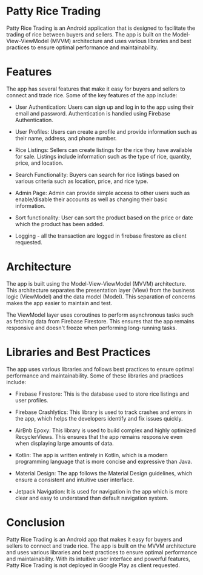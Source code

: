 # Patty Rice Trading
Patty Rice Trading is an Android application that is designed to facilitate the trading of rice between buyers and sellers. The app is built on the Model-View-ViewModel (MVVM) architecture and uses various libraries and best practices to ensure optimal performance and maintainability.

# Features
The app has several features that make it easy for buyers and sellers to connect and trade rice. Some of the key features of the app include:

* User Authentication: Users can sign up and log in to the app using their email and password. Authentication is handled using Firebase Authentication.

* User Profiles: Users can create a profile and provide information such as their name, address, and phone number.

* Rice Listings: Sellers can create listings for the rice they have available for sale. Listings include information such as the type of rice, quantity, price, and location.

* Search Functionality: Buyers can search for rice listings based on various criteria such as location, price, and rice type.

* Admin Page: Admin can provide simple access to other users such as enable/disable their accounts as well as changing their basic information.

* Sort functionality: User can sort the product based on the price or date which the product has been added.

* Logging - all the transaction are logged in firebase firestore as client requested.

# Architecture
The app is built using the Model-View-ViewModel (MVVM) architecture. This architecture separates the presentation layer (View) from the business logic (ViewModel) and the data model (Model). This separation of concerns makes the app easier to maintain and test.

The ViewModel layer uses coroutines to perform asynchronous tasks such as fetching data from Firebase Firestore. This ensures that the app remains responsive and doesn't freeze when performing long-running tasks.

# Libraries and Best Practices
The app uses various libraries and follows best practices to ensure optimal performance and maintainability. Some of these libraries and practices include:

* Firebase Firestore: This is the database used to store rice listings and user profiles.

* Firebase Crashlytics: This library is used to track crashes and errors in the app, which helps the developers identify and fix issues quickly.

* AirBnb Epoxy: This library is used to build complex and highly optimized RecyclerViews. This ensures that the app remains responsive even when displaying large amounts of data.

* Kotlin: The app is written entirely in Kotlin, which is a modern programming language that is more concise and expressive than Java.

* Material Design: The app follows the Material Design guidelines, which ensure a consistent and intuitive user interface.

* Jetpack Navigation: It is used for navigation in the app which is more clear and easy to understand than default navigation system. 

# Conclusion
Patty Rice Trading is an Android app that makes it easy for buyers and sellers to connect and trade rice. The app is built on the MVVM architecture and uses various libraries and best practices to ensure optimal performance and maintainability. With its intuitive user interface and powerful features, Patty Rice Trading is not deployed in Google Play as client requested.

